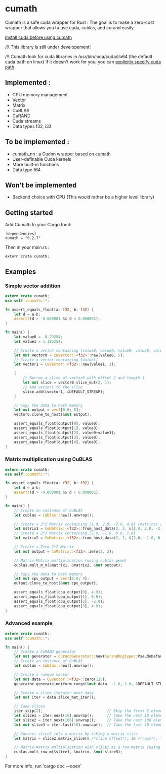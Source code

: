 # cumath

Cumath is a safe cuda wrapper for Rust : The goal is to make a zero-cost wrapper that allows you tu use cuda, cublas, and curand easily.

[Install cuda before using cumath](https://developer.nvidia.com/cuda-toolkit)

/!\ This library is still under developement!

/!\ Cumath look for cuda libraries in /usr/bin/loca/cuda/lib64 (the default cuda path on linux)
    If it doesn't work for you, you can [explicitly specify cuda path](https://stackoverflow.com/questions/26246849/how-to-i-tell-rust-where-to-look-for-a-static-library)


## Implemented :

- GPU memory management
- Vector
- Matrix
- CuBLAS
- CuRAND
- Cuda streams
- Data types f32, i32

## To be implemented :

- [cumath_nn : a Cudnn wrapper based on cumath](https://github.com/Ltei/cumath_nn)
- User-definable Cuda kernels
- More built-in functions
- Data type f64

## Won't be implemented

- Backend choice with CPU (This would rather be a higher level library)

## Getting started

Add Cumath to your Cargo.toml:

    [dependencies]
    cumath = "0.2.7"

Then in your main.rs :

    extern crate cumath;


## Examples

### Simple vector addition

```rust
extern crate cumath;
use self::cumath::*;

fn assert_equals_float(a: f32, b: f32) {
    let d = a-b;
    assert!(d > -0.000001 && d < 0.000001);
}

fn main() {
    let value0 = -0.23254;
    let value1 = 1.185254;

    // Create a vector containing [value0, value0, value0, value0, value0]
    let mut vector0 = CuVector::<f32>::new(value0, 5);
    // Create a vector containing [value1]
    let vector1 = CuVector::<f32>::new(value1, 1);

    {
        // Borrow a slice of vector0 with offset 2 and length 1
        let mut slice = vector0.slice_mut(2, 1);
        // Add vector1 to the slice
        slice.add(&vector1, &DEFAULT_STREAM);
    }

    // Copy the data to host memory
    let mut output = vec![0.0; 5];
    vector0.clone_to_host(&mut output);

    assert_equals_float(output[0], value0);
    assert_equals_float(output[1], value0);
    assert_equals_float(output[2], value0+value1);
    assert_equals_float(output[3], value0);
    assert_equals_float(output[4], value0);
}

```

### Matrix multiplication using CuBLAS 

```rust
extern crate cumath;
use self::cumath::*;

fn assert_equals_float(a: f32, b: f32) {
    let d = a-b;
    assert!(d > -0.000001 && d < 0.000001);
}

fn main() {
    // Create an instance of CuBLAS
    let cublas = Cublas::new().unwrap();

    // Create a 2*2 Matrix containing [1.0, 2.0, -2.0, 4.0] (matrices are row-ordered)
    let matrix1 = CuMatrix::<f32>::from_host_data(2, 2, &[1.0, 2.0, -2.0, 4.0]);
    // Create a 2*2 Matrix containing [2.0, -1.0, 0.0, 1.0]
    let matrix2 = CuMatrix::<f32>::from_host_data(2, 2, &[2.0, -1.0, 0.0, 1.0]);

    // Create a Zero 2*2 Matrix
    let mut output = CuMatrix::<f32>::zero(2, 2);

    // Matrix-Matrix multiplication (using cublas gemm)
    cublas.mult_m_m(&matrix1, &matrix2, &mut output);

    // Copy the data to host memory
    let mut cpu_output = vec![0.0; 4];
    output.clone_to_host(&mut cpu_output);

    assert_equals_float(cpu_output[0], 4.0);
    assert_equals_float(cpu_output[1], 0.0);
    assert_equals_float(cpu_output[2], -2.0);
    assert_equals_float(cpu_output[3], 4.0);
}
```

### Advanced example

```rust
extern crate cumath;
use self::cumath::*;

fn main() {
    // Create a CuRAND generator
    let mut generator = CurandGenerator::new(CurandRngType::PseudoDefault).unwrap();
    // Create an instance of CuBLAS
    let cublas = Cublas::new().unwrap();

    // Create a random vector
    let mut data = CuVector::<f32>::zero(125);
    generator.generate_uniform_range(&mut data, -1.0, 1.0, &DEFAULT_STREAM);

    // Create a slice iterator over data
    let mut iter = data.slice_mut_iter();

    // Take slices
    iter.skip(2);                             // Skip the first 2 elements
    let slice1 = iter.next(10).unwrap();      // Take the next 10 elements
    let slice2 = iter.next(100).unwrap();     // Take the next 100 elements
    let mut slice3 = iter.last(10).unwrap();  // Take the last 10 elements

    // Convert slice2 into a matrix by taking a matrix slice
    let matrix = slice2.matrix_slice(0 /*slice offset*/, 10 /*rows*/, 10 /*cols*/);

    // Matrix-matrix multiplication with slice1 as a row-matrix (using cublas gemv)
    cublas.mult_row_m(&slice1, &matrix, &mut slice3);
}
```

For more info, run 'cargo doc --open'
